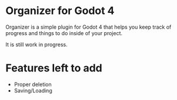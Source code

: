 # Organizer for Godot 4
Organizer is a simple plugin for Godot 4 that helps you keep track of progress and things to do inside of your project.

It is still work in progress.

# Features left to add
- Proper deletion
- Saving/Loading
